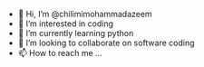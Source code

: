 - 👋 Hi, I’m @chilimimohammadazeem
- 👀 I’m interested in coding
- 🌱 I’m currently learning python 
- 💞️ I’m looking to collaborate on software coding
- 📫 How to reach me ...

<!---
chilimimohammadazeem/chilimimohammadazeem is a ✨ special ✨ repository because its `README.md` (this file) appears on your GitHub profile.
You can click the Preview link to take a look at your changes.
--->
